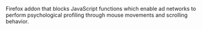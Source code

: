 Firefox addon that blocks JavaScript functions which enable ad networks to perform psychological profiling through mouse movements and scrolling behavior.
